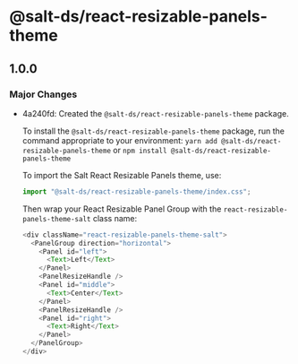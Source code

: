 # @salt-ds/react-resizable-panels-theme

## 1.0.0

### Major Changes

- 4a240fd: Created the `@salt-ds/react-resizable-panels-theme` package.

  To install the `@salt-ds/react-resizable-panels-theme` package, run the command appropriate to your environment: `yarn add @salt-ds/react-resizable-panels-theme` or `npm install @salt-ds/react-resizable-panels-theme`

  To import the Salt React Resizable Panels theme, use:

  ```js
  import "@salt-ds/react-resizable-panels-theme/index.css";
  ```

  Then wrap your React Resizable Panel Group with the `react-resizable-panels-theme-salt` class name:

  ```js
  <div className="react-resizable-panels-theme-salt">
    <PanelGroup direction="horizontal">
      <Panel id="left">
        <Text>Left</Text>
      </Panel>
      <PanelResizeHandle />
      <Panel id="middle">
        <Text>Center</Text>
      </Panel>
      <PanelResizeHandle />
      <Panel id="right">
        <Text>Right</Text>
      </Panel>
    </PanelGroup>
  </div>
  ```
